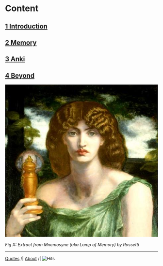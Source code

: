 # Content           
## [1 Introduction](txt/01_intro.md)
## [2 Memory](txt/02_memory.md)
## [3 Anki](txt/03_anki.md)
## [4 Beyond](txt/04_beyond.md)

[source:https://en.wikipedia.org/wiki/Mnemosyne#/media/File:Mnemosyne_(color)_Rossetti.jpg]::
<img src="81098138[1].jpg" width="650">

*Fig X: Extract from Mnemosyne (aka Lamp of Memory) by Rossetti*

---
[Quotes](txt/quotes.md) /| [About](about.md) /| <img src="https://hitcounter.pythonanywhere.com/count/tag.svg?url=https%3A%2F%2Fmotherofmuses.github.io%2F" alt="Hits">

